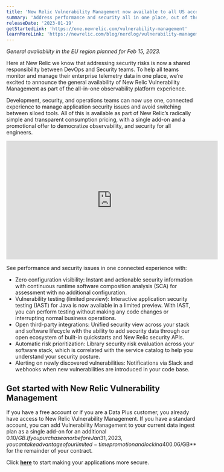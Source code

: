 ```yaml
---
title: 'New Relic Vulnerability Management now available to all US accounts'
summary: 'Address performance and security all in one place, out of the box, without additional configuration'
releaseDate: '2023-01-19'
getStartedLink: 'https://one.newrelic.com/vulnerability-management'
learnMoreLink: 'https://newrelic.com/blog/nerdlog/vulnerability-management'
---
```


*General availability in the EU region planned for Feb 15, 2023.*

Here at New Relic we know that addressing security risks is now a shared responsibility between DevOps and Security teams. To help all teams monitor and manage their enterprise telemetry data in one place, we’re excited to announce the general availability of New Relic Vulnerability Management as part of the all-in-one observability platform experience.

Development, security, and operations teams can now use one, connected experience to manage application security issues and avoid switching between siloed tools. All of this is available as part of New Relic’s radically simple and transparent consumption pricing, with a single add-on and a promotional offer to democratize observability, and security for all engineers.

<iframe width="560" height="315" src="https://www.youtube.com/embed/BFVvvnPbVP0" frameborder="0" allow="accelerometer; autoplay; clipboard-write; encrypted-media; gyroscope; picture-in-picture" allowfullscreen></iframe>

See performance and security issues in one connected experience with:

* Zero configuration visibility: Instant and actionable security information with continuous runtime software composition analysis (SCA) for assessment with no additional configuration.
* Vulnerability testing (limited preview): Interactive application security testing (IAST) for Java is now available in a limited preview. With IAST, you can perform testing without making any code changes or interrupting normal business operations.
* Open third-party integrations: Unified security view across your stack and software lifecycle with the ability to add security data through our open ecosystem of built-in quickstarts and New Relic security APIs.
* Automatic risk prioritization: Library security risk evaluation across your software stack, which is correlated with the service catalog to help you understand your security posture.
* Alerting on newly discovered vulnerabilities: Notifications via Slack and webhooks when new vulnerabilities are introduced in your code base.

## Get started with New Relic Vulnerability Management

If you have a free account or if you are a Data Plus customer, you already have access to New Relic Vulnerability Management. If you have a standard account, you can add Vulnerability Management to your current data ingest plan as a single add-on for an additional $0.10/GB. If you purchase on or before Jan 31, 2023, you can take advantage of our limited-time promotion and lock in a 40% discount on the New Relic Vulnerability Management add-on for just an additional **$0.06/GB** for the remainder of your contract.

Click **[here](https://one.newrelic.com/vulnerability-management)** to start making your applications more secure.
